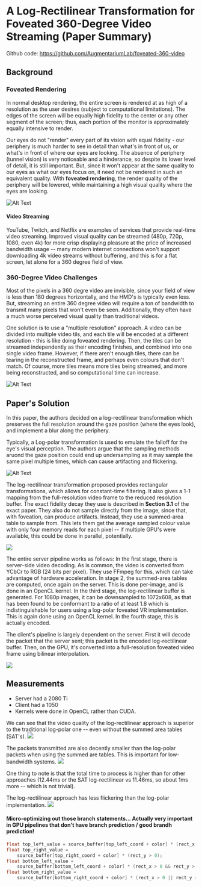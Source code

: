 # A Log-Rectilinear Transformation for Foveated 360-Degree Video Streaming (Paper Summary)

Github code: https://github.com/AugmentariumLab/foveated-360-video

## Background
### Foveated Rendering
In normal desktop rendering, the entire screen is rendered at as high of a resolution as the user desires (subject to computational limitations). The edges of the screen will be equally high fidelity to the center or any other segment of the screen; thus, each portion of the monitor is approximately equally intensive to render.

Our eyes do not "render" every part of its vision with equal fidelity - our periphery is much harder to see in detail than what's in front of us, or what's in front of where our eyes are looking. The absence of periphery (tunnel vision) is very noticeable and a hinderance, so despite its lower level of detail, it is still important. But, since it won't appear at the same quality to our eyes as what our eyes focus on, it need not be rendered in such an equivalent quality. With **foveated rendering**, the render quality of the periphery will be lowered, while maintaining a high visual quality where the eyes are looking. 

![Alt Text](images/fov.jpg?raw=true)

#### Video Streaming
YouTube, Twitch, and Netflix are examples of services that provide real-time video streaming. Improved visual quality can be streamed (480p, 720p, 1080, even 4k) for more crisp displaying pleasure at the price of increased bandwidth usage -- many modern internet connections won't support downloading 4k video streams without buffering, and this is for a flat screen, let alone for a 360 degree field of view.

### 360-Degree Video Challenges
Most of the pixels in a 360 degre video are invisible, since your field of view is less than 180 degrees horizontally, and the HMD's is typically even less. But, streaming an entire 360 degree video will require a ton of bandwidth to transmit many pixels that won't even be seen. Additionally, they often have a much worse perceived visual quality than traditional videos.

One solution is to use a "multiple resolution" approach. A video can be divided into multiple video tils, and each tile will be encoded at a different resolution - this is like doing foveated rendering. Then, the tiles can be streamed independently as their encoding finishes, and combined into one single video frame. However, if there aren't enough tiles, there can be tearing in the reconstructed frame, and perhaps even colours that don't match. Of course, more tiles means more tiles being streamed, and more being reconstructed, and so computational time can increase.

![Alt Text](images/foveated-tiles.png?raw=true)

## Paper's Solution
In this paper, the authors decided on a log-rectilinear transformation which preserves the full resolution around the gaze position (where the eyes look), and implement a blur along the periphery.

Typically, a Log-polar transformation is used to emulate the falloff for the eye's visual perception. The authors argue that the sampling methods aruond the gaze position could end up undersampling as it may sample the same pixel multiple times, which can cause artifacting and flickering.

![Alt Text](images/log-polar.png?raw=true)

The log-rectilinear transformation proposed provides rectangular transformations, which allows for constant-time filtering. It also gives a 1-1 mapping from the full-resolution video frame to the reduced resolution buffer. The exact fidelity decay they use is described in **Section 3.1** of the exact paper. They also do not sample directly from the image, since that, with foveation, can produce artifacts. Instead, they use a summed-area table to sample from. This lets them get the average sampled colour value with only four memory reads for each pixel -- if multiple GPU's were available, this could be done in parallel, potentially.

![](images/log-polar2.png?raw=true)

The entire server pipeline works as follows: In the first stage, there is server-side video decoding. As is common, the video is converted from YCbCr to RGB (24 bits per pixel). They use FFmpeg for this, which can take advantage of hardware acceleration. In stage 2, the summed-area tables are computed, once again on the server. This is done per-image, and is done in an OpenCL kernel. In the third stage, the log-rectilinear buffer is generated. For 1080p images, it can be downsampled to 1072x608, as that has been found to be conformant to a ratio of at least 1.8 which is indistinguishable for users using a log-polar foveated VR implementation. This is again done using an OpenCL kernel. In the fourth stage, this is actually encoded.

The client's pipeline is largely dependent on the server. First it will decode the packet that the server sent; this packet is the encoded log-rectilinear buffer. Then, on the GPU, it's converted into a full-resolution foveated video frame using bilinear interpolation.

![](images/pipeline.png?raw=true)


## Measurements
- Server had a 2080 Ti
- Client had a 1050
- Kernels were done in OpenCL rather than CUDA.

We can see that the video quality of the log-rectilinear approach is superior to the traditional log-polar one -- even without the summed area tables (SAT's).
![](images/bitrate-quality.png?raw=true)


The packets transmitted are also decently smaller than the log-polar packets when using the summed are tables. This is important for low-bandwidth systems.
![](images/bitrate-packetsize.png?raw=true)

One thing to note is that the total time to process is higher than for other approaches (12.44ms or the SAT log-rectilinear vs 11.46ms, so about 1ms more -- which is not trivial).

The log-rectilinear approach has less flickering than the log-polar implementation. 
![](images/flicker.png?raw=true)


#### Micro-optimizing out those branch statements... Actually very important in GPU pipelines that don't have branch prediction / good brandh prediction!
```cpp
float top_left_value = source_buffer[top_left_coord + color] * (rect_x > 0);
float top_right_value =
	source_buffer[top_right_coord + color] * (rect_y > 0);
float bottom_left_value =
	source_buffer[bottom_left_coord + color] * (rect_x > 0 && rect_y > 0);
float bottom_right_value =
	source_buffer[bottom_right_coord + color] * (rect_x > 0 || rect_y > 0);
```
